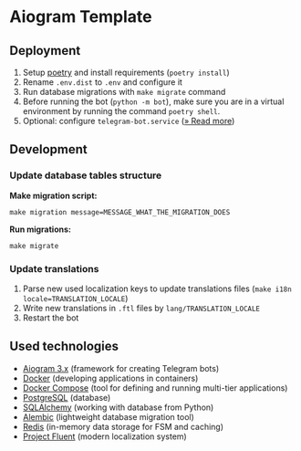 # Aiogram Template

## Deployment

1. Setup [poetry](https://pypi.org/project/poetry/) and install requirements (`poetry install`)
2. Rename `.env.dist` to `.env` and configure it
3. Run database migrations with `make migrate` command
4. Before running the bot (`python -m bot`), make sure you are in a virtual environment by running the command `poetry shell`.
5. Optional: configure `telegram-bot.service` ([» Read more](https://gist.github.com/comhad/de830d6d1b7ae1f165b925492e79eac8))

## Development

### Update database tables structure

**Make migration script:**

    make migration message=MESSAGE_WHAT_THE_MIGRATION_DOES

**Run migrations:**

    make migrate

### Update translations

1. Parse new used localization keys to update translations files
   (`make i18n locale=TRANSLATION_LOCALE`)
2. Write new translations in `.ftl` files by `lang/TRANSLATION_LOCALE`
3. Restart the bot

## Used technologies

- [Aiogram 3.x](https://docs.aiogram.dev/en/dev-3.x/) (framework for creating Telegram bots)
- [Docker](https://www.docker.com/) (developing applications in containers)
- [Docker Compose](https://docs.docker.com/compose/) (tool for defining and running multi-tier applications)
- [PostgreSQL](https://www.postgresql.org/) (database)
- [SQLAlchemy](https://docs.sqlalchemy.org/en/20/) (working with database from Python)
- [Alembic](https://alembic.sqlalchemy.org/en/latest/) (lightweight database migration tool)
- [Redis](https://redis.io/docs/) (in-memory data storage for FSM and caching)
- [Project Fluent](https://projectfluent.org/) (modern localization system)
